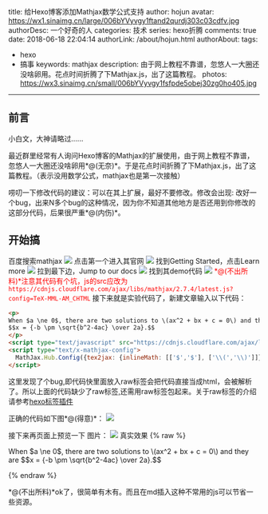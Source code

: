 title: 给Hexo博客添加Mathjax数学公式支持
author: hojun
avatar: https://wx1.sinaimg.cn/large/006bYVyvgy1ftand2qurdj303c03cdfv.jpg
authorDesc: 一个好奇的人
categories: 技术
series: hexo折腾
comments: true
date: 2018-06-18 22:04:14
authorLink: /about/hojun.html
authorAbout:
tags:
 - hexo
 - 搞事
keywords: mathjax
description: 由于网上教程不靠谱，忽悠人一大圈还没啥卵用。花点时间折腾了下Mathjax.js，出了这篇教程。
photos: https://wx3.sinaimg.cn/small/006bYVyvgy1fsfpde5obej30zg0ho405.jpg
---
## 前言

小白文，大神请略过......

最近群里经常有人询问Hexo博客的Mathjax的扩展使用，由于网上教程不靠谱，忽悠人一大圈还没啥卵用*@(无奈)*。于是花点时间折腾了下Mathjax.js，出了这篇教程。（表示没用数学公式，mathjax也是第一次接触）

唠叨一下修改代码的建议：可以在其上扩展，最好不要修改。修改会出现: 改好一个bug，出来N多个bug的这种情况，因为你不知道其他地方是否还用到你修改的这部分代码，后果很严重*@(内伤)*。

## 开始搞

百度搜索mathjax
![](https://wx2.sinaimg.cn/large/006bYVyvgy1fsfpdd8fnij30lw0dwabk.jpg)
点击第一个进入其官网
![](https://wx3.sinaimg.cn/large/006bYVyvgy1fsfpde5obej30zg0ho405.jpg)
找到Getting Started，点击Learn more
![](https://wx4.sinaimg.cn/large/006bYVyvgy1fsfpdf7tkpj30za0hvgnf.jpg)
拉到最下边，Jump to our docs
![](https://wx3.sinaimg.cn/large/006bYVyvgy1fsfpdfq8a3j30yq0gs3zt.jpg)
找到其demo代码
![](https://wx3.sinaimg.cn/large/006bYVyvgy1fsfpdggngij30us0gx41m.jpg)
<font color='red'>*@(不出所料)*注意其代码有个坑，js的src应改为`https://cdnjs.cloudflare.com/ajax/libs/mathjax/2.7.4/latest.js?config=TeX-MML-AM_CHTML`</font>
接下来就是实验代码了，新建文章输入以下代码：
```html
<p>
When $a \ne 0$, there are two solutions to \(ax^2 + bx + c = 0\) and they are
$$x = {-b \pm \sqrt{b^2-4ac} \over 2a}.$$
</p>
<script type="text/javascript" src="https://cdnjs.cloudflare.com/ajax/libs/mathjax/2.7.4/latest.js?config=TeX-MML-AM_CHTML"></script>
<script type="text/x-mathjax-config">
  MathJax.Hub.Config({tex2jax: {inlineMath: [['$','$'], ['\\(','\\)']]}});
</script>
```
这里发现了个bug,即代码快里面放入raw标签会把代码直接当成html，会被解析了。所以上面的代码缺少了raw标签,还需用raw标签包起来。关于raw标签的介绍请参考[hexo标签插件](https://hexo.io/zh-cn/docs/tag-plugins.html)

正确的代码如下图*@(得意)*：
![](https://wx4.sinaimg.cn/large/006bYVyvgy1fsfpdgxzpxj30lq05z3yt.jpg)

接下来再页面上预览一下
图片：
![](https://wx3.sinaimg.cn/large/006bYVyvgy1fsfpdhdn9aj30js02tdfr.jpg)
真实效果
{% raw %}
<p>
When $a \ne 0$, there are two solutions to \(ax^2 + bx + c = 0\) and they are
$$x = {-b \pm \sqrt{b^2-4ac} \over 2a}.$$
</p>
<script type="text/javascript" src="https://cdnjs.cloudflare.com/ajax/libs/mathjax/2.7.4/latest.js?config=TeX-MML-AM_CHTML"></script>
<script type="text/x-mathjax-config">
  MathJax.Hub.Config({tex2jax: {inlineMath: [['$','$'], ['\\(','\\)']]}});
</script>
{% endraw %}

*@(不出所料)*ok了，很简单有木有。而且在md插入这种不常用的js可以节省一些资源。

